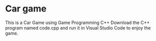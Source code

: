 # Car game
This is a Car Game using Game Programming C++
Download the C++ program named code.cpp and run it in Visual Studio Code to enjoy the game.